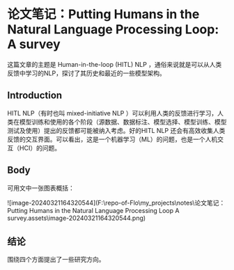 # 论文笔记：Putting Humans in the Natural Language Processing Loop: A survey

这篇文章的主题是 Human-in-the-loop (HITL) NLP ，通俗来说就是可以从人类反馈中学习的NLP，探讨了其历史和最近的一些模型架构。

## Introduction

HITL NLP（有时也叫 mixed-initiative NLP ）可以利用人类的反馈进行学习，人类在模型训练和使用的各个阶段（源数据、数据标注、模型选择、模型训练、模型测试及使用）提出的反馈都可能被纳入考虑。好的HITL NLP 还会有高效收集人类反馈的交互界面。可以看出，这是一个机器学习（ML）的问题，也是一个人机交互（HCI）的问题。

## Body

可用文中一张图表概括：

![image-20240321164320544](F:\repo-of-Flo\my_projects\notes\论文笔记：Putting Humans in the Natural Language Processing Loop A survey.assets\image-20240321164320544.png)

## 结论

围绕四个方面提出了一些研究方向。